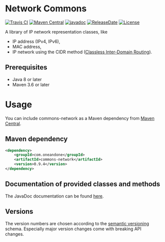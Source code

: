 Network Commons
============
[![Travis CI](https://travis-ci.org/1and1/commons-network.svg?branch=master)](https://travis-ci.org/1and1/commons-network)
[![Maven Central](https://maven-badges.herokuapp.com/maven-central/com.oneandone/commons-network/badge.svg)](https://maven-badges.herokuapp.com/maven-central/com.oneandone/commons-network)
[![javadoc](https://javadoc.io/badge2/com.oneandone/commons-network/javadoc.svg)](https://javadoc.io/doc/com.oneandone/commons-network)
[![ReleaseDate](https://img.shields.io/github/release-date/1and1/commons-network)](https://github.com/1and1/commons-network/releases)
[![License](https://img.shields.io/badge/License-Apache%202.0-blue.svg)](https://opensource.org/licenses/Apache-2.0)


A library of IP network representation classes, like
* IP address (IPv4, IPv6),
* MAC address,
* IP network using the CIDR method ([Classless Inter-Domain Routing](https://en.wikipedia.org/wiki/Classless_Inter-Domain_Routing)).

## Prerequisites

* Java 8 or later
* Maven 3.6 or later
 
Usage
============
You can include commons-network as a Maven dependency from [Maven Central](https://mvnrepository.com/artifact/com.oneandone/commons-network).

## Maven dependency

```xml
<dependency>
    <groupId>com.oneandone</groupId>
    <artifactId>commons-network</artifactId>
    <version>0.9.4</version>
</dependency>
```

## Documentation of provided classes and methods

The JavaDoc documentation can be found [here](https://javadoc.io/doc/com.oneandone/commons-network).

## Versions

The version numbers are chosen according to the
[semantic versioning](https://semver.org/) schema.
Especially major version changes come with breaking API
changes.
